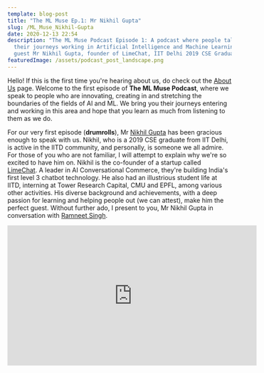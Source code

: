 ```yaml
---
template: blog-post
title: "The ML Muse Ep.1: Mr Nikhil Gupta"
slug: /ML_Muse_Nikhil-Gupta
date: 2020-12-13 22:54
description: "The ML Muse Podcast Episode 1: A podcast where people talk about
  their journeys working in Artificial Intelligence and Machine Learning. First
  guest Mr Nikhil Gupta, founder of LimeChat, IIT Delhi 2019 CSE Graduate."
featuredImage: /assets/podcast_post_landscape.png
---
```


Hello! If this is the first time you're hearing about us, do check out the [About Us](https://aimlc-iitd.netlify.app/about) page. Welcome to the first episode of **The ML Muse Podcast**, where we speak to people who are innovating, creating in and stretching the boundaries of the fields of AI and ML. We bring you their journeys entering and working in this area and hope that you learn as much from listening to them as we do.

For our very first episode (**drumrolls**), Mr [Nikhil Gupta](https://www.linkedin.com/in/nikhilgupta1997/) has been gracious enough to speak with us. Nikhil, who is a 2019 CSE graduate from IIT Delhi, is active in the IITD community, and personally, is someone we all admire. For those of you who are not familiar, I will attempt to explain why we're so excited to have him on. Nikhil is the co-founder of a startup called [LimeChat](https://limechat.ai/). A leader in AI Conversational Commerce, they're building India's first level 3 chatbot technology. He also had an illustrious student life at IITD, interning at Tower Research Capital, CMU and EPFL, among various other activities. His diverse background and achievements, with a deep passion for learning and helping people out (we can attest), make him the perfect guest. Without further ado, I present to you, Mr Nikhil Gupta in conversation with [Ramneet Singh](https://www.linkedin.com/in/ramneetsinghiitd/).

<iframe width="560" height="315" src="https://www.youtube.com/embed/VRw-rvl5ick" frameborder="0" allow="accelerometer; autoplay; clipboard-write; encrypted-media; gyroscope; picture-in-picture" allowfullscreen></iframe>
